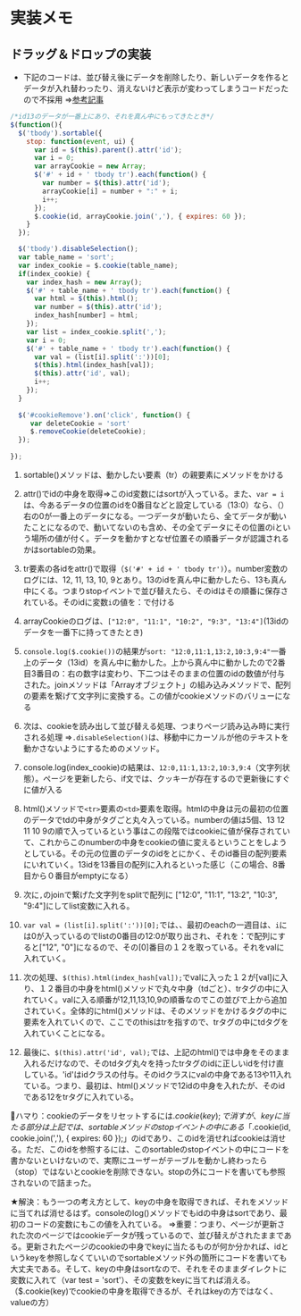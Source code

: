 # 実装メモ

## ドラッグ＆ドロップの実装

* 下記のコードは、並び替え後にデータを削除したり、新しいデータを作るとデータが入れ替わったり、消えないけど表示が変わってしまうコードだったので不採用
⇒[参考記事](http://www.koikikukan.com/archives/2013/04/16-000300.php)

```javascript
/*id13のデータが一番上にあり、それを真ん中にもってきたとき*/
$(function(){
  $('tbody').sortable({
    stop: function(event, ui) {
      var id = $(this).parent().attr('id');
      var i = 0;
      var arrayCookie = new Array;
      $('#' + id + ' tbody tr').each(function() {
        var number = $(this).attr('id'); 
        arrayCookie[i] = number + ":" + i;
        i++;
      });
      $.cookie(id, arrayCookie.join(','), { expires: 60 }); 
    }
  });

  $('tbody').disableSelection(); 
  var table_name = 'sort';
  var index_cookie = $.cookie(table_name); 
  if(index_cookie) {
    var index_hash = new Array();
    $('#' + table_name + ' tbody tr').each(function() {
      var html = $(this).html(); 
      var number = $(this).attr('id'); 
      index_hash[number] = html;
    });
    var list = index_cookie.split(','); 
    var i = 0;
    $('#' + table_name + ' tbody tr').each(function() {
      var val = (list[i].split(':'))[0];
      $(this).html(index_hash[val]);
      $(this).attr('id', val);
      i++;
    });
  }
  
  $('#cookieRemove').on('click', function() {
     var deleteCookie = 'sort'
     $.removeCookie(deleteCookie);
  });
  
});
```

1. sortable()メソッドは、動かしたい要素（tr）の親要素にメソッドをかける

2. attr()でidの中身を取得⇒このid変数にはsortが入っている。また、`var = i`は、今あるデータの位置のidを0番目などと設定している（13:0）なら、（）右の0が一番上のデータになる。一つデータが動いたら、全てデータが動いたことになるので、動いてないのも含め、その全てデータにその位置のiという場所の値が付く。データを動かすとなぜ位置その順番データが認識されるかはsortableの効果。

3. tr要素の各idをattr()で取得（`$('#' + id + ' tbody tr')`）。number変数のログには、12, 11, 13, 10, 9とあり。13のidを真ん中に動かしたら、13も真ん中にくる。つまりstopイベントで並び替えたら、そのidはその順番に保存されている。そのidに変数`i`の値を：で付ける

4. arrayCookieのログは、`["12:0", "11:1", "10:2", "9:3", "13:4"]`(13idのデータを一番下に持ってきたとき)

5. `console.log($.cookie())`の結果が`sort: "12:0,11:1,13:2,10:3,9:4"`一番上のデータ（13id）を真ん中に動かした。上から真ん中に動かしたので2番目3番目の：右の数字は変わり、下二つはそのままの位置のidの数値が付与された。joinメソッドは「Arrayオブジェクト」の組み込みメソッドで、配列の要素を繋げて文字列に変換する。この値がcookieメソッドのバリューになる

6. 次は、cookieを読み出して並び替える処理、つまりページ読み込み時に実行される処理
⇒`.disableSelection()`は、移動中にカーソルが他のテキストを動かさないようにするためのメソッド。

7. console.log(index_cookie)の結果は、`12:0,11:1,13:2,10:3,9:4`（文字列状態）。ページを更新したら、if文では、クッキーが存在するので更新後にすぐに値が入る

8. html()メソッドで`<tr>`要素の`<td>`要素を取得。htmlの中身は元の最初の位置のデータでtdの中身がタグごと丸々入っている。numberの値は5個、13  12  11  10  9の順で入っているという事はこの段階ではcookieに値が保存されていて、これからこのnumberの中身をcookieの値に変えるということをしようとしている。その元の位置のデータのidをとにかく、そのid番目の配列要素にいれていく。13idを13番目の配列に入れるといった感じ（この場合、8番目から０番目がemptyになる）

9. 次に`,`のjoinで繋げた文字列をsplitで配列に ["12:0", "11:1", "13:2", "10:3", "9:4"]にしてlist変数に入れる。

10. `var val = (list[i].split(':'))[0];`では、、最初のeachの一週目は、`i`には0が入っているのでlistの0番目の12:0が取り出され、それを：で配列にすると["12", "0"]になるので、その[0]番目の１２を取っている。それをvalに入れていく。

11. 次の処理、`$(this).html(index_hash[val]);`でvalに入った１２が[val]に入り、１２番目の中身をhtml()メソッドで丸々中身（tdごと）、trタグの中に入れていく。valに入る順番が12,11,13,10,9の順番なのでこの並びで上から追加されていく。全体的にhtml()メソッドは、そのメソッドをかけるタグの中に要素を入れていくので、ここでのthisはtrを指すので、trタグの中にtdタグを入れていくことになる。

12. 最後に、`$(this).attr('id', val);`では、上記のhtml()では中身をそのまま入れるだけなので、そのtdタグ丸々を持ったtrタグのidに正しいidを付け直している。'id'はidクラスの付与。そのidクラスにvalの中身である13や11入れている。つまり、最初は、html()メソッドで12idの中身を入れたが、そのidである12をtrタグに入れている。

🔺ハマり：cookieのデータをリセットするには$.cookie(key); で消すが、keyに当たる部分は上記では、sortableメソッドのstopイベントの中にある「$.cookie(id, cookie.join(','), { expires: 60 });」のidであり、このidを消せればcookieは消せる。ただ、このidを参照するには、このsortableのstopイベントの中にコードを書かないといけないので、実際にユーザーがテーブルを動かし終わったら（stop）ではないとcookieを削除できない。stopの外にコードを書いても参照されないので詰まった。

★解決：もう一つの考え方として、keyの中身を取得できれば、それをメソッドに当てれば消せるはず。consoleのlog()メソッドでもidの中身はsortであり、最初のコードの変数にもこの値を入れている。
⇒重要：つまり、ページが更新された次のページではcookieデータが残っているので、並び替えがされたままである。更新されたページのcookieの中身でkeyに当たるものが何か分かれば、idというkeyを参照しなくていいのでsortableメソッド外の箇所にコードを書いても大丈夫である。そして、keyの中身はsortなので、それをそのままダイレクトに変数に入れて（var test = 'sort'）、その変数をkeyに当てれば消える。（$.cookie(key)でcookieの中身を取得できるが、それはkeyの方ではなく、valueの方）
